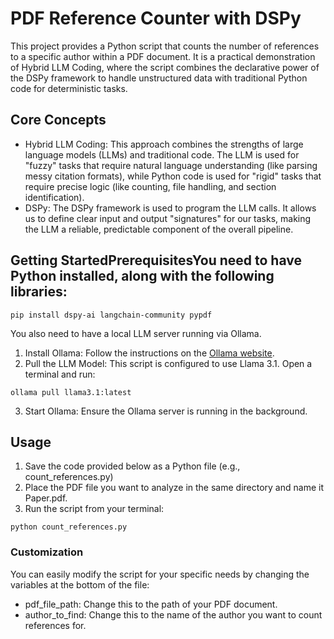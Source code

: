 # PDF Reference Counter with DSPy

This project provides a Python script that counts the number of references to a specific author within a PDF document. It is a practical demonstration of Hybrid LLM Coding, where the script combines the declarative power of the DSPy framework to handle unstructured data with traditional Python code for deterministic tasks.

## Core Concepts
- Hybrid LLM Coding: This approach combines the strengths of large language models (LLMs) and traditional code. The LLM is used for "fuzzy" tasks that require natural language understanding (like parsing messy citation formats), while Python code is used for "rigid" tasks that require precise logic (like counting, file handling, and section identification).
- DSPy: The DSPy framework is used to program the LLM calls. It allows us to define clear input and output "signatures" for our tasks, making the LLM a reliable, predictable component of the overall pipeline.

## Getting StartedPrerequisitesYou need to have Python installed, along with the following libraries:
```
pip install dspy-ai langchain-community pypdf
```

You also need to have a local LLM server running via Ollama.
 1. Install Ollama: Follow the instructions on the [Ollama website](https://ollama.com/download/windows).
 2. Pull the LLM Model: This script is configured to use Llama 3.1. Open a terminal and run:
 ```
 ollama pull llama3.1:latest
```
 3. Start Ollama: Ensure the Ollama server is running in the background.
 
## Usage
1. Save the code provided below as a Python file (e.g., count_references.py)
2. Place the PDF file you want to analyze in the same directory and name it Paper.pdf.
3. Run the script from your terminal:
```
python count_references.py
```

 ### Customization
 You can easily modify the script for your specific needs by changing the variables at the bottom of the file:
 - pdf_file_path: Change this to the path of your PDF document.
 - author_to_find: Change this to the name of the author you want to count references for.
 

